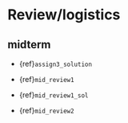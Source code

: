 # Review/logistics

## midterm

* {ref}`assign3_solution`

* {ref}`mid_review1`

* {ref}`mid_review1_sol`

* {ref}`mid_review2`